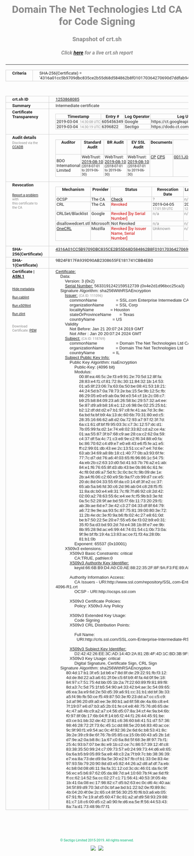 # Domain The Net Technologies Ltd CA for Code Signing
### Snapshot of crt.sh
##### Click [here](https://crt.sh/?q=4316A01CC5B9709DBC835CE2B55D68D584862B8F010170364270690D7DDFAB94) for a live crt.sh report

---
<!DOCTYPE HTML PUBLIC "-//W3C//DTD HTML 4.0 Transitional//EN">
<HTML>
<HEAD>
  <META http-equiv="Content-Type" content="text/html; charset=UTF-8">
  <TITLE>crt.sh | 4316a01cc5b9709dbc835ce2b55d68d584862b8f010170364270690d7ddfab94</TITLE>
  <META name="description" content="Free CT Log Certificate Search Tool from Sectigo (formerly Comodo CA)">
  <META name="keywords" content="crt.sh, CT, Certificate Transparency, Certificate Search, SSL Certificate, Sectigo, Comodo CA">
  <LINK href="//fonts.googleapis.com/css?family=Roboto+Mono|Roboto:400,400i,700,700i" rel="stylesheet">
  <STYLE type="text/css">
    a {
      white-space: nowrap;
    }
    body {
      color: #888888;
      font: 12pt Roboto, sans-serif;
      padding-top: 10px;
      text-align: center
    }
    form {
      margin: 0px
    }
    span {
      border-radius: 10px
    }
    span.heading {
      color: #888888;
      font: 12pt Roboto, sans-serif
    }
    span.title {
      background-color: #00B373;
      color: #FFFFFF;
      font: bold 18pt Roboto, sans-serif;
      padding: 0px 5px
    }
    span.text {
      color: #888888;
      font: 10pt Roboto, sans-serif
    }
    span.whiteongrey {
      background-color: #D9D9D6;
      color: #FFFFFF;
      font: bold 18pt Roboto, sans-serif;
      padding: 0px 5px
    }
    table {
      border-collapse: collapse;
      color: #222222;
      font: 10pt Roboto, sans-serif;
      margin-left: auto;
      margin-right: auto
    }
    table.options {
      border: none;
      margin-left: 10px
    }
    td, th {
      border: 1px solid #CCCCCC;
      padding: 0px 2px;
      text-align: left;
      vertical-align: top
    }
    td.outer, th.outer {
      border: 1px solid #CCCCCC;
      padding: 2px 20px;
      text-align: left
    }
    th.heading {
      color: #888888;
      font: bold italic 12pt Roboto, sans-serif;
      padding: 20px 0px 0px;
      text-align: center
    }
    th.options, td.options {
      border: none;
      vertical-align: middle
    }
    td.text {
      font: 10pt "Roboto Mono", sans-serif;
      padding: 2px 20px
    }
    td.heading {
      border: none;
      color: #888888;
      font: 12pt Roboto, sans-serif;
      padding-top: 20px;
      text-align: center
    }
    table.lint td, th {
      text-align: center
    }
    .button {
      background-color: #00B373;
      border-radius: 10px;
      color: #FFFFFF;
      font: bold 13pt Roboto, sans-serif
    }
    .copyright {
      font: 8pt Roboto, sans-serif;
      color: #00B373
    }
    .input {
      border: 1px solid #888888;
      font-weight: bold;
      text-align: center
    }
    .small {
      font: 8pt Roboto, sans-serif;
      color: #888888
    }
    .error {
      background-color: #FFDFDF;
      color: #CC0000;
      font-weight: bold
    }
    .fatal {
      background-color: #0000AA;
      color: #FFFFFF;
      font-weight: bold
    }
    .notice {
      background-color: #FFFFDF;
      color: #606000
    }
    .warning {
      background-color: #FFEFDF;
      color: #DF6000
    }
  </STYLE>
</HEAD>
<BODY>

<TABLE>
  <TR>
    <TH class="outer">Criteria</TH>
    <TD class="outer">SHA-256(Certificate) = '4316a01cc5b9709dbc835ce2b55d68d584862b8f010170364270690d7ddfab94'</TD>
  </TR>
</TABLE>
<BR>
<TABLE>
  <TR>
    <TH class="outer">crt.sh ID</TH>
    <TD class="outer"><A href="?id=1253868085">1253868085</A></TD>
  </TR>
  <TR>
    <TH class="outer">Summary</TH>
    <TD class="outer">Intermediate certificate</TD>
  </TR>
  <TR>
    <TH class="outer">Certificate<BR>Transparency</TH>
    <TD class="outer">
<TABLE class="options" style="margin-left:0px">
  <TR>
    <TH>Timestamp</TH>
    <TH>Entry #</TH>
    <TH>Log Operator</TH>
    <TH>Log URL</TH>
  </TR>
  <TR>
    <TD>2019-03-04&nbsp; <FONT class="small">14:30:08 UTC</FONT></TD>
    <TD>605456349</TD>
    <TD>Google</TD>
    <TD>https://ct.googleapis.com/rocketeer</TD>
  </TR>
  <TR>
    <TD>2019-03-04&nbsp; <FONT class="small">14:30:19 UTC</FONT></TD>
    <TD>6396822</TD>
    <TD>Sectigo</TD>
    <TD>https://dodo.ct.comodo.com</TD>
  </TR>
</TABLE>
    </TD>
  </TR>
  <TR>
    <TH class="outer">Audit details<BR>
      <DIV class="small" style="padding-top:3px">Disclosed via the
        <A href="//ccadb-public.secure.force.com/mozilla/PublicAllIntermediateCerts" target="_blank">CCADB</A></DIV>
    </TH>
    <TD class="outer">
<TABLE class="options" style="margin-left:0px">
  <TR>
    <TH>Auditor</TH>
    <TH>Standard Audit</TH>
    <TH>BR Audit</TH>
    <TH>EV SSL Audit</TH>
    <TH>Documents</TH>
    <TH>CCADB</TH>
    <TH>Root Owner / Certificate</TH>
  </TR>
  <TR>
    <TD style="vertical-align:middle">BDO International Limited</TD>
    <TD>WebTrust:
      <A href="https://www.cpacanada.ca/generichandlers/CPACHandler.ashx?attachmentid=233834" target="_blank">2019-08-10</A>
      <BR><FONT style="font-size:8pt">(2018-07-01 to 2019-06-30)</FONT></TD>
    <TD>WebTrust:
      <A href="https://www.cpacanada.ca/generichandlers/CPACHandler.ashx?attachmentid=233835" target="_blank">2019-08-10</A>
      <BR><FONT style="font-size:8pt">(2018-07-01 to 2019-06-30)</FONT></TD>
    <TD>WebTrust:
      <A href="https://www.cpacanada.ca/generichandlers/CPACHandler.ashx?attachmentid=233836" target="_blank">2019-08-10</A>
      <BR><FONT style="font-size:8pt">(2018-07-01 to 2019-06-30)</FONT></TD>
    <TD>
      <A href="https://www.ssl.com/app/uploads/2019/06/SSLcom_CP_CPS_Version_1_6.pdf" target="blank">CP</A>
      <A href="https://www.ssl.com/app/uploads/2019/06/SSLcom_CP_CPS_Version_1_6.pdf" target="blank">CPS</A>
    </TD>
    <TD><A href="//ccadb.force.com/0011J00001M3HvKQAV" target="_blank">0011J00001M3HvKQAV</A></TD>
    <TD><A href="/?id=36499471">SSL.com</A></TD>
  </TR>
</TABLE>
    </TD>
  </TR>
  <TR>
    <TH class="outer">Revocation<BR><BR>
      <DIV class="small" style="padding-top:3px"><A href="?id=1253868085&opt=problemreporting">Report a problem</A> with<BR>this certificate to the CA</DIV></TH>
    <TD class="outer">
      <TABLE class="options" style="margin-left:0px">
        <TR>
          <TH>Mechanism</TH>
          <TH>Provider</TH>
          <TH>Status</TH>
          <TH>Revocation Date</TH>
          <TH>Last Observed in CRL</TH>
          <TH>Last Checked <SPAN style="color:#CC0000;vertical-align:middle;font-size:70%;font-weight:normal">(Error)</SPAN></TH>
        </TR>
        <TR>
          <TD>OCSP</TD>
          <TD>The CA</TD>
          <TD><A href="?id=1253868085&opt=ocsp">Check</A></TD>
          <TD><SPAN style="color:#888888">?</SPAN></TD>
          <TD><SPAN style="color:#888888">n/a</SPAN></TD>
          <TD><SPAN style="color:#888888">?</SPAN></TD>
        </TR>
        <TR>
          <TD>CRL</TD>
          <TD>The CA</TD>
          <TD><SPAN style="color:#CC0000">Revoked</SPAN></TD><TD>2019-04-05&nbsp; <FONT class="small">17:01:59 UTC</FONT></TD><TD>2019-04-06&nbsp; <FONT class="small">12:04:54 UTC</FONT></TD><TD>2019-12-04&nbsp; <FONT class="small">19:11:38 UTC</FONT></TD>
        </TR>
        <TR>
          <TD>CRLSet/Blacklist</TD>
          <TD>Google</TD>
          <TD><SPAN style="color:#CC0000">Revoked [by Serial Number]</SPAN></TD>
          <TD><SPAN style="color:#888888">n/a</SPAN></TD>
          <TD><SPAN style="color:#888888">n/a</SPAN></TD>
          <TD><SPAN style="color:#888888">n/a</SPAN></TD>
        </TR>
        <TR>
          <TD>disallowedcert.stl</TD>
          <TD>Microsoft</TD>
          <TD>Not Revoked</TD>
          <TD><SPAN style="color:#888888">n/a</SPAN></TD>
          <TD><SPAN style="color:#888888">n/a</SPAN></TD>
          <TD><SPAN style="color:#888888">n/a</SPAN></TD>
        </TR>
        <TR>
          <TD><A href="/mozilla-onecrl" target="_blank">OneCRL</A></TD>
          <TD>Mozilla</TD>
          <TD><SPAN style="color:#CC0000">Revoked [by Issuer Name, Serial Number]</SPAN></TD><TD><SPAN style="color:#888888">Unknown</SPAN></TD>
          <TD><SPAN style="color:#888888">n/a</SPAN></TD>
          <TD><SPAN style="color:#888888">n/a</SPAN></TD>
        </TR>
      </TABLE>
    </TD>
  </TR>
  <TR>
    <TH class="outer">SHA-256(Certificate)</TH>
    <TD class="outer"><A href="//censys.io/certificates/4316a01cc5b9709dbc835ce2b55d68d584862b8f010170364270690d7ddfab94">4316A01CC5B9709DBC835CE2B55D68D584862B8F010170364270690D7DDFAB94</A></TD>
  </TR>
  <TR>
    <TH class="outer">SHA-1(Certificate)</TH>
    <TD class="outer">9B24F817FA939D90AB2308655FE181741CBB4EB0</TD>
  </TR>
  <TR>
    <TH class="outer">Certificate | <A href="?asn1=1253868085">ASN.1</A>
      <SPAN class="small"><BR>
      <BR><BR><A href="?id=1253868085&opt=nometadata">Hide metadata</A>
      <BR><BR><A href="?id=1253868085&opt=cablint">Run cablint</A>
      <BR><BR><A href="?id=1253868085&opt=x509lint">Run x509lint</A>
      <BR><BR><A href="?id=1253868085&opt=zlint">Run zlint</A>
      <BR><BR><BR>Download Certificate: <A href="?d=1253868085">PEM</A>
      </SPAN>
    </TH>
    <TD class="text"><A href="?d=1253868085">Certificate:</A><BR>&nbsp;&nbsp;&nbsp;&nbsp;Data:<BR>&nbsp;&nbsp;&nbsp;&nbsp;&nbsp;&nbsp;&nbsp;&nbsp;Version:&nbsp;3&nbsp;(0x2)<BR>&nbsp;&nbsp;&nbsp;&nbsp;&nbsp;&nbsp;&nbsp;&nbsp;<A href="?serial=4e2d1d96bcc25ca3">Serial&nbsp;Number:</A>&nbsp;5633191242159512739&nbsp;(0x4e2d1d96bcc25ca3)<BR>&nbsp;&nbsp;&nbsp;&nbsp;Signature&nbsp;Algorithm:&nbsp;sha256WithRSAEncryption<BR>&nbsp;&nbsp;&nbsp;&nbsp;&nbsp;&nbsp;&nbsp;&nbsp;<A href="?caid=111096">Issuer:</A> <SPAN class="small">(CA ID: 111096)</SPAN><BR>&nbsp;&nbsp;&nbsp;&nbsp;&nbsp;&nbsp;&nbsp;&nbsp;&nbsp;&nbsp;&nbsp;&nbsp;commonName&nbsp;&nbsp;&nbsp;&nbsp;&nbsp;&nbsp;&nbsp;&nbsp;&nbsp;&nbsp;&nbsp;&nbsp;&nbsp;&nbsp;&nbsp;&nbsp;=&nbsp;SSL.com&nbsp;Enterprise&nbsp;Intermediate&nbsp;CA&nbsp;RSA&nbsp;R1<BR>&nbsp;&nbsp;&nbsp;&nbsp;&nbsp;&nbsp;&nbsp;&nbsp;&nbsp;&nbsp;&nbsp;&nbsp;organizationName&nbsp;&nbsp;&nbsp;&nbsp;&nbsp;&nbsp;&nbsp;&nbsp;&nbsp;&nbsp;=&nbsp;SSL&nbsp;Corp<BR>&nbsp;&nbsp;&nbsp;&nbsp;&nbsp;&nbsp;&nbsp;&nbsp;&nbsp;&nbsp;&nbsp;&nbsp;localityName&nbsp;&nbsp;&nbsp;&nbsp;&nbsp;&nbsp;&nbsp;&nbsp;&nbsp;&nbsp;&nbsp;&nbsp;&nbsp;&nbsp;=&nbsp;Houston<BR>&nbsp;&nbsp;&nbsp;&nbsp;&nbsp;&nbsp;&nbsp;&nbsp;&nbsp;&nbsp;&nbsp;&nbsp;stateOrProvinceName&nbsp;&nbsp;&nbsp;&nbsp;&nbsp;&nbsp;&nbsp;=&nbsp;Texas<BR>&nbsp;&nbsp;&nbsp;&nbsp;&nbsp;&nbsp;&nbsp;&nbsp;&nbsp;&nbsp;&nbsp;&nbsp;countryName&nbsp;&nbsp;&nbsp;&nbsp;&nbsp;&nbsp;&nbsp;&nbsp;&nbsp;&nbsp;&nbsp;&nbsp;&nbsp;&nbsp;&nbsp;=&nbsp;US<BR>&nbsp;&nbsp;&nbsp;&nbsp;&nbsp;&nbsp;&nbsp;&nbsp;Validity<BR>&nbsp;&nbsp;&nbsp;&nbsp;&nbsp;&nbsp;&nbsp;&nbsp;&nbsp;&nbsp;&nbsp;&nbsp;Not&nbsp;Before:&nbsp;Jan&nbsp;21&nbsp;20:07:24&nbsp;2019&nbsp;GMT<BR>&nbsp;&nbsp;&nbsp;&nbsp;&nbsp;&nbsp;&nbsp;&nbsp;&nbsp;&nbsp;&nbsp;&nbsp;Not&nbsp;After&nbsp;:&nbsp;Jan&nbsp;20&nbsp;20:07:24&nbsp;2024&nbsp;GMT<BR>&nbsp;&nbsp;&nbsp;&nbsp;&nbsp;&nbsp;&nbsp;&nbsp;<A href="?caid=118769">Subject:</A> <SPAN class="small">(CA ID: 118769)</SPAN><BR>&nbsp;&nbsp;&nbsp;&nbsp;&nbsp;&nbsp;&nbsp;&nbsp;&nbsp;&nbsp;&nbsp;&nbsp;commonName&nbsp;&nbsp;&nbsp;&nbsp;&nbsp;&nbsp;&nbsp;&nbsp;&nbsp;&nbsp;&nbsp;&nbsp;&nbsp;&nbsp;&nbsp;&nbsp;=&nbsp;Domain&nbsp;The&nbsp;Net&nbsp;Technologies&nbsp;Ltd&nbsp;CA&nbsp;for&nbsp;Code&nbsp;Signing<BR>&nbsp;&nbsp;&nbsp;&nbsp;&nbsp;&nbsp;&nbsp;&nbsp;&nbsp;&nbsp;&nbsp;&nbsp;organizationName&nbsp;&nbsp;&nbsp;&nbsp;&nbsp;&nbsp;&nbsp;&nbsp;&nbsp;&nbsp;=&nbsp;Domain&nbsp;The&nbsp;Net&nbsp;Technologies&nbsp;Ltd<BR>&nbsp;&nbsp;&nbsp;&nbsp;&nbsp;&nbsp;&nbsp;&nbsp;&nbsp;&nbsp;&nbsp;&nbsp;countryName&nbsp;&nbsp;&nbsp;&nbsp;&nbsp;&nbsp;&nbsp;&nbsp;&nbsp;&nbsp;&nbsp;&nbsp;&nbsp;&nbsp;&nbsp;=&nbsp;IL<BR>&nbsp;&nbsp;&nbsp;&nbsp;&nbsp;&nbsp;&nbsp;&nbsp;<A href="?spkisha256=8c12b647ff79a6eb4445d25df52054be91819484a871e373faa157bb86e93855">Subject&nbsp;Public&nbsp;Key&nbsp;Info:</A><BR>&nbsp;&nbsp;&nbsp;&nbsp;&nbsp;&nbsp;&nbsp;&nbsp;&nbsp;&nbsp;&nbsp;&nbsp;Public&nbsp;Key&nbsp;Algorithm:&nbsp;rsaEncryption<BR>&nbsp;&nbsp;&nbsp;&nbsp;&nbsp;&nbsp;&nbsp;&nbsp;&nbsp;&nbsp;&nbsp;&nbsp;&nbsp;&nbsp;&nbsp;&nbsp;Public-Key:&nbsp;(4096&nbsp;bit)<BR>&nbsp;&nbsp;&nbsp;&nbsp;&nbsp;&nbsp;&nbsp;&nbsp;&nbsp;&nbsp;&nbsp;&nbsp;&nbsp;&nbsp;&nbsp;&nbsp;Modulus:<BR>&nbsp;&nbsp;&nbsp;&nbsp;&nbsp;&nbsp;&nbsp;&nbsp;&nbsp;&nbsp;&nbsp;&nbsp;&nbsp;&nbsp;&nbsp;&nbsp;&nbsp;&nbsp;&nbsp;&nbsp;00:8f:ea:46:5c:2e:f3:e9:91:2e:70:5d:12:8f:fa:<BR>&nbsp;&nbsp;&nbsp;&nbsp;&nbsp;&nbsp;&nbsp;&nbsp;&nbsp;&nbsp;&nbsp;&nbsp;&nbsp;&nbsp;&nbsp;&nbsp;&nbsp;&nbsp;&nbsp;&nbsp;28:83:e4:f1:cf:81:72:8c:30:11:84:32:1b:14:53:<BR>&nbsp;&nbsp;&nbsp;&nbsp;&nbsp;&nbsp;&nbsp;&nbsp;&nbsp;&nbsp;&nbsp;&nbsp;&nbsp;&nbsp;&nbsp;&nbsp;&nbsp;&nbsp;&nbsp;&nbsp;01:a5:8f:23:06:7a:63:0a:50:be:08:41:53:18:21:<BR>&nbsp;&nbsp;&nbsp;&nbsp;&nbsp;&nbsp;&nbsp;&nbsp;&nbsp;&nbsp;&nbsp;&nbsp;&nbsp;&nbsp;&nbsp;&nbsp;&nbsp;&nbsp;&nbsp;&nbsp;44:24:5d:b7:0a:78:73:2e:ba:15:5e:9b:12:5c:fb:<BR>&nbsp;&nbsp;&nbsp;&nbsp;&nbsp;&nbsp;&nbsp;&nbsp;&nbsp;&nbsp;&nbsp;&nbsp;&nbsp;&nbsp;&nbsp;&nbsp;&nbsp;&nbsp;&nbsp;&nbsp;86:29:05:e0:e9:ab:0a:9d:e3:54:cf:1b:2c:08:c7:<BR>&nbsp;&nbsp;&nbsp;&nbsp;&nbsp;&nbsp;&nbsp;&nbsp;&nbsp;&nbsp;&nbsp;&nbsp;&nbsp;&nbsp;&nbsp;&nbsp;&nbsp;&nbsp;&nbsp;&nbsp;b9:25:b8:84:09:23:a6:26:58:bc:29:57:32:a4:ee:<BR>&nbsp;&nbsp;&nbsp;&nbsp;&nbsp;&nbsp;&nbsp;&nbsp;&nbsp;&nbsp;&nbsp;&nbsp;&nbsp;&nbsp;&nbsp;&nbsp;&nbsp;&nbsp;&nbsp;&nbsp;5e:87:d9:a9:b8:16:e1:12:c6:98:0e:02:25:25:b1:<BR>&nbsp;&nbsp;&nbsp;&nbsp;&nbsp;&nbsp;&nbsp;&nbsp;&nbsp;&nbsp;&nbsp;&nbsp;&nbsp;&nbsp;&nbsp;&nbsp;&nbsp;&nbsp;&nbsp;&nbsp;b2:12:df:dd:d2:e7:b1:97:c8:fe:41:aa:7d:3c:8e:<BR>&nbsp;&nbsp;&nbsp;&nbsp;&nbsp;&nbsp;&nbsp;&nbsp;&nbsp;&nbsp;&nbsp;&nbsp;&nbsp;&nbsp;&nbsp;&nbsp;&nbsp;&nbsp;&nbsp;&nbsp;6a:bd:fa:bf:b9:4a:13:dc:60:6b:70:31:80:ed:c5:<BR>&nbsp;&nbsp;&nbsp;&nbsp;&nbsp;&nbsp;&nbsp;&nbsp;&nbsp;&nbsp;&nbsp;&nbsp;&nbsp;&nbsp;&nbsp;&nbsp;&nbsp;&nbsp;&nbsp;&nbsp;28:35:16:66:62:a8:d2:0a:72:93:a7:97:f2:3f:7d:<BR>&nbsp;&nbsp;&nbsp;&nbsp;&nbsp;&nbsp;&nbsp;&nbsp;&nbsp;&nbsp;&nbsp;&nbsp;&nbsp;&nbsp;&nbsp;&nbsp;&nbsp;&nbsp;&nbsp;&nbsp;6a:c1:61:df:bf:f9:95:03:3c:c7:3c:12:57:dc:d1:<BR>&nbsp;&nbsp;&nbsp;&nbsp;&nbsp;&nbsp;&nbsp;&nbsp;&nbsp;&nbsp;&nbsp;&nbsp;&nbsp;&nbsp;&nbsp;&nbsp;&nbsp;&nbsp;&nbsp;&nbsp;7b:05:99:fa:d2:1e:74:e8:02:33:82:cd:a2:ce:4a:<BR>&nbsp;&nbsp;&nbsp;&nbsp;&nbsp;&nbsp;&nbsp;&nbsp;&nbsp;&nbsp;&nbsp;&nbsp;&nbsp;&nbsp;&nbsp;&nbsp;&nbsp;&nbsp;&nbsp;&nbsp;01:aa:55:87:3f:b7:68:c9:ae:28:ca:c2:62:0a:59:<BR>&nbsp;&nbsp;&nbsp;&nbsp;&nbsp;&nbsp;&nbsp;&nbsp;&nbsp;&nbsp;&nbsp;&nbsp;&nbsp;&nbsp;&nbsp;&nbsp;&nbsp;&nbsp;&nbsp;&nbsp;c4:37:df:5a:4c:71:c3:e8:9e:c2:f6:34:88:e0:fa:<BR>&nbsp;&nbsp;&nbsp;&nbsp;&nbsp;&nbsp;&nbsp;&nbsp;&nbsp;&nbsp;&nbsp;&nbsp;&nbsp;&nbsp;&nbsp;&nbsp;&nbsp;&nbsp;&nbsp;&nbsp;bc:86:70:62:c4:d9:e7:e0:e8:43:e6:f5:fe:a1:e5:<BR>&nbsp;&nbsp;&nbsp;&nbsp;&nbsp;&nbsp;&nbsp;&nbsp;&nbsp;&nbsp;&nbsp;&nbsp;&nbsp;&nbsp;&nbsp;&nbsp;&nbsp;&nbsp;&nbsp;&nbsp;ff:c2:99:01:db:43:ee:2c:13:51:cc:e7:e4:7d:6e:<BR>&nbsp;&nbsp;&nbsp;&nbsp;&nbsp;&nbsp;&nbsp;&nbsp;&nbsp;&nbsp;&nbsp;&nbsp;&nbsp;&nbsp;&nbsp;&nbsp;&nbsp;&nbsp;&nbsp;&nbsp;63:ab:34:69:a8:8b:18:c1:40:77:0b:a3:93:6f:fe:<BR>&nbsp;&nbsp;&nbsp;&nbsp;&nbsp;&nbsp;&nbsp;&nbsp;&nbsp;&nbsp;&nbsp;&nbsp;&nbsp;&nbsp;&nbsp;&nbsp;&nbsp;&nbsp;&nbsp;&nbsp;77:7c:d7:dd:76:a6:4f:03:65:f6:96:86:1c:54:75:<BR>&nbsp;&nbsp;&nbsp;&nbsp;&nbsp;&nbsp;&nbsp;&nbsp;&nbsp;&nbsp;&nbsp;&nbsp;&nbsp;&nbsp;&nbsp;&nbsp;&nbsp;&nbsp;&nbsp;&nbsp;4a:eb:2b:c2:63:10:d0:5d:41:b3:7b:76:a2:e1:ab:<BR>&nbsp;&nbsp;&nbsp;&nbsp;&nbsp;&nbsp;&nbsp;&nbsp;&nbsp;&nbsp;&nbsp;&nbsp;&nbsp;&nbsp;&nbsp;&nbsp;&nbsp;&nbsp;&nbsp;&nbsp;84:e1:f6:76:65:8f:d3:db:43:be:0b:86:6c:61:fe:<BR>&nbsp;&nbsp;&nbsp;&nbsp;&nbsp;&nbsp;&nbsp;&nbsp;&nbsp;&nbsp;&nbsp;&nbsp;&nbsp;&nbsp;&nbsp;&nbsp;&nbsp;&nbsp;&nbsp;&nbsp;4c:f8:0d:d6:a7:5d:fc:3c:0c:bc:fc:9b:09:de:1e:<BR>&nbsp;&nbsp;&nbsp;&nbsp;&nbsp;&nbsp;&nbsp;&nbsp;&nbsp;&nbsp;&nbsp;&nbsp;&nbsp;&nbsp;&nbsp;&nbsp;&nbsp;&nbsp;&nbsp;&nbsp;2b:a4:f6:06:c2:60:e9:5b:9a:f7:cb:99:d7:ce:e5:<BR>&nbsp;&nbsp;&nbsp;&nbsp;&nbsp;&nbsp;&nbsp;&nbsp;&nbsp;&nbsp;&nbsp;&nbsp;&nbsp;&nbsp;&nbsp;&nbsp;&nbsp;&nbsp;&nbsp;&nbsp;20:dc:8d:04:33:55:6f:da:c0:14:df:3f:e2:cc:37:<BR>&nbsp;&nbsp;&nbsp;&nbsp;&nbsp;&nbsp;&nbsp;&nbsp;&nbsp;&nbsp;&nbsp;&nbsp;&nbsp;&nbsp;&nbsp;&nbsp;&nbsp;&nbsp;&nbsp;&nbsp;65:ab:5a:b6:fd:30:c6:2d:96:ab:04:c8:28:f5:f5:<BR>&nbsp;&nbsp;&nbsp;&nbsp;&nbsp;&nbsp;&nbsp;&nbsp;&nbsp;&nbsp;&nbsp;&nbsp;&nbsp;&nbsp;&nbsp;&nbsp;&nbsp;&nbsp;&nbsp;&nbsp;11:8a:dc:b0:e4:e8:31:7c:f8:7f:d6:92:c8:2d:42:<BR>&nbsp;&nbsp;&nbsp;&nbsp;&nbsp;&nbsp;&nbsp;&nbsp;&nbsp;&nbsp;&nbsp;&nbsp;&nbsp;&nbsp;&nbsp;&nbsp;&nbsp;&nbsp;&nbsp;&nbsp;02:00:a2:78:63:55:6c:e4:ee:fc:f5:9b:b3:3e:fd:<BR>&nbsp;&nbsp;&nbsp;&nbsp;&nbsp;&nbsp;&nbsp;&nbsp;&nbsp;&nbsp;&nbsp;&nbsp;&nbsp;&nbsp;&nbsp;&nbsp;&nbsp;&nbsp;&nbsp;&nbsp;0a:5c:52:28:9f:ae:bd:55:f7:6b:11:73:20:29:f1:<BR>&nbsp;&nbsp;&nbsp;&nbsp;&nbsp;&nbsp;&nbsp;&nbsp;&nbsp;&nbsp;&nbsp;&nbsp;&nbsp;&nbsp;&nbsp;&nbsp;&nbsp;&nbsp;&nbsp;&nbsp;ab:3b:ae:6d:e7:3e:42:c3:27:04:33:df:8f:64:79:<BR>&nbsp;&nbsp;&nbsp;&nbsp;&nbsp;&nbsp;&nbsp;&nbsp;&nbsp;&nbsp;&nbsp;&nbsp;&nbsp;&nbsp;&nbsp;&nbsp;&nbsp;&nbsp;&nbsp;&nbsp;a6:72:9e:9e:aa:93:5c:87:75:81:39:00:80:3e:72:<BR>&nbsp;&nbsp;&nbsp;&nbsp;&nbsp;&nbsp;&nbsp;&nbsp;&nbsp;&nbsp;&nbsp;&nbsp;&nbsp;&nbsp;&nbsp;&nbsp;&nbsp;&nbsp;&nbsp;&nbsp;11:2b:4e:dc:3e:f0:9a:b6:fb:02:4c:27:e8:61:0d:<BR>&nbsp;&nbsp;&nbsp;&nbsp;&nbsp;&nbsp;&nbsp;&nbsp;&nbsp;&nbsp;&nbsp;&nbsp;&nbsp;&nbsp;&nbsp;&nbsp;&nbsp;&nbsp;&nbsp;&nbsp;be:b7:50:22:5e:20:e7:55:e5:6e:f3:02:b9:e0:31:<BR>&nbsp;&nbsp;&nbsp;&nbsp;&nbsp;&nbsp;&nbsp;&nbsp;&nbsp;&nbsp;&nbsp;&nbsp;&nbsp;&nbsp;&nbsp;&nbsp;&nbsp;&nbsp;&nbsp;&nbsp;35:f0:5a:d3:bd:93:2d:7d:e4:38:1b:8f:e7:ee:9b:<BR>&nbsp;&nbsp;&nbsp;&nbsp;&nbsp;&nbsp;&nbsp;&nbsp;&nbsp;&nbsp;&nbsp;&nbsp;&nbsp;&nbsp;&nbsp;&nbsp;&nbsp;&nbsp;&nbsp;&nbsp;8b:95:28:9d:ac:e6:99:44:74:01:54:c1:0b:73:0a:<BR>&nbsp;&nbsp;&nbsp;&nbsp;&nbsp;&nbsp;&nbsp;&nbsp;&nbsp;&nbsp;&nbsp;&nbsp;&nbsp;&nbsp;&nbsp;&nbsp;&nbsp;&nbsp;&nbsp;&nbsp;9f:9e:bf:fb:19:4a:13:83:ac:ce:f1:f3:4a:28:0b:<BR>&nbsp;&nbsp;&nbsp;&nbsp;&nbsp;&nbsp;&nbsp;&nbsp;&nbsp;&nbsp;&nbsp;&nbsp;&nbsp;&nbsp;&nbsp;&nbsp;&nbsp;&nbsp;&nbsp;&nbsp;81:b1:0b<BR>&nbsp;&nbsp;&nbsp;&nbsp;&nbsp;&nbsp;&nbsp;&nbsp;&nbsp;&nbsp;&nbsp;&nbsp;&nbsp;&nbsp;&nbsp;&nbsp;Exponent:&nbsp;65537&nbsp;(0x10001)<BR>&nbsp;&nbsp;&nbsp;&nbsp;&nbsp;&nbsp;&nbsp;&nbsp;X509v3&nbsp;extensions:<BR>&nbsp;&nbsp;&nbsp;&nbsp;&nbsp;&nbsp;&nbsp;&nbsp;&nbsp;&nbsp;&nbsp;&nbsp;X509v3&nbsp;Basic&nbsp;Constraints:&nbsp;critical<BR>&nbsp;&nbsp;&nbsp;&nbsp;&nbsp;&nbsp;&nbsp;&nbsp;&nbsp;&nbsp;&nbsp;&nbsp;&nbsp;&nbsp;&nbsp;&nbsp;CA:TRUE,&nbsp;pathlen:0<BR>&nbsp;&nbsp;&nbsp;&nbsp;&nbsp;&nbsp;&nbsp;&nbsp;&nbsp;&nbsp;&nbsp;&nbsp;<A href="?ski=666bb9d4a0c0ae8822352f8f9af3fe89afe7e87e">X509v3&nbsp;Authority&nbsp;Key&nbsp;Identifier:</A><BR>&nbsp;&nbsp;&nbsp;&nbsp;&nbsp;&nbsp;&nbsp;&nbsp;&nbsp;&nbsp;&nbsp;&nbsp;&nbsp;&nbsp;&nbsp;&nbsp;keyid:66:6B:B9:D4:A0:C0:AE:88:22:35:2F:8F:9A:F3:FE:89:AF:E7:E8:7E<BR><BR>&nbsp;&nbsp;&nbsp;&nbsp;&nbsp;&nbsp;&nbsp;&nbsp;&nbsp;&nbsp;&nbsp;&nbsp;Authority&nbsp;Information&nbsp;Access:&nbsp;<BR>&nbsp;&nbsp;&nbsp;&nbsp;&nbsp;&nbsp;&nbsp;&nbsp;&nbsp;&nbsp;&nbsp;&nbsp;&nbsp;&nbsp;&nbsp;&nbsp;CA&nbsp;Issuers&nbsp;-&nbsp;URI:http://www.ssl.com/repository/SSL.com-Enterprise-Intermediate-RSA-4096-R1.crt<BR>&nbsp;&nbsp;&nbsp;&nbsp;&nbsp;&nbsp;&nbsp;&nbsp;&nbsp;&nbsp;&nbsp;&nbsp;&nbsp;&nbsp;&nbsp;&nbsp;OCSP&nbsp;-&nbsp;URI:http://ocsps.ssl.com<BR><BR>&nbsp;&nbsp;&nbsp;&nbsp;&nbsp;&nbsp;&nbsp;&nbsp;&nbsp;&nbsp;&nbsp;&nbsp;X509v3&nbsp;Certificate&nbsp;Policies:&nbsp;<BR>&nbsp;&nbsp;&nbsp;&nbsp;&nbsp;&nbsp;&nbsp;&nbsp;&nbsp;&nbsp;&nbsp;&nbsp;&nbsp;&nbsp;&nbsp;&nbsp;Policy:&nbsp;X509v3&nbsp;Any&nbsp;Policy<BR><BR>&nbsp;&nbsp;&nbsp;&nbsp;&nbsp;&nbsp;&nbsp;&nbsp;&nbsp;&nbsp;&nbsp;&nbsp;X509v3&nbsp;Extended&nbsp;Key&nbsp;Usage:&nbsp;<BR>&nbsp;&nbsp;&nbsp;&nbsp;&nbsp;&nbsp;&nbsp;&nbsp;&nbsp;&nbsp;&nbsp;&nbsp;&nbsp;&nbsp;&nbsp;&nbsp;Code&nbsp;Signing<BR>&nbsp;&nbsp;&nbsp;&nbsp;&nbsp;&nbsp;&nbsp;&nbsp;&nbsp;&nbsp;&nbsp;&nbsp;X509v3&nbsp;CRL&nbsp;Distribution&nbsp;Points:&nbsp;<BR><BR>&nbsp;&nbsp;&nbsp;&nbsp;&nbsp;&nbsp;&nbsp;&nbsp;&nbsp;&nbsp;&nbsp;&nbsp;&nbsp;&nbsp;&nbsp;&nbsp;Full&nbsp;Name:<BR>&nbsp;&nbsp;&nbsp;&nbsp;&nbsp;&nbsp;&nbsp;&nbsp;&nbsp;&nbsp;&nbsp;&nbsp;&nbsp;&nbsp;&nbsp;&nbsp;&nbsp;&nbsp;URI:http://crls.ssl.com/SSL.com-Enterprise-Intermediate-RSA-4096-R1.crl<BR><BR>&nbsp;&nbsp;&nbsp;&nbsp;&nbsp;&nbsp;&nbsp;&nbsp;&nbsp;&nbsp;&nbsp;&nbsp;<A href="?ski=d2424226ee3cad144d2a812b4f4d1cbd3b9f15fc">X509v3&nbsp;Subject&nbsp;Key&nbsp;Identifier:</A><BR>&nbsp;&nbsp;&nbsp;&nbsp;&nbsp;&nbsp;&nbsp;&nbsp;&nbsp;&nbsp;&nbsp;&nbsp;&nbsp;&nbsp;&nbsp;&nbsp;D2:42:42:26:EE:3C:AD:14:4D:2A:81:2B:4F:4D:1C:BD:3B:9F:15:FC<BR>&nbsp;&nbsp;&nbsp;&nbsp;&nbsp;&nbsp;&nbsp;&nbsp;&nbsp;&nbsp;&nbsp;&nbsp;X509v3&nbsp;Key&nbsp;Usage:&nbsp;critical<BR>&nbsp;&nbsp;&nbsp;&nbsp;&nbsp;&nbsp;&nbsp;&nbsp;&nbsp;&nbsp;&nbsp;&nbsp;&nbsp;&nbsp;&nbsp;&nbsp;Digital&nbsp;Signature,&nbsp;Certificate&nbsp;Sign,&nbsp;CRL&nbsp;Sign<BR>&nbsp;&nbsp;&nbsp;&nbsp;Signature&nbsp;Algorithm:&nbsp;sha256WithRSAEncryption<BR>&nbsp;&nbsp;&nbsp;&nbsp;&nbsp;&nbsp;&nbsp;&nbsp;&nbsp;80:4d:17:b1:3f:e5:1d:b6:e7:8d:8f:de:29:22:91:fb:f3:12:<BR>&nbsp;&nbsp;&nbsp;&nbsp;&nbsp;&nbsp;&nbsp;&nbsp;&nbsp;4d:de:8d:22:a3:a6:61:2f:0e:c5:6f:b9:4f:fa:4d:0f:9e:18:<BR>&nbsp;&nbsp;&nbsp;&nbsp;&nbsp;&nbsp;&nbsp;&nbsp;&nbsp;84:97:c7:51:75:4d:bb:05:1b:2a:7f:22:60:89:f9:81:89:f8:<BR>&nbsp;&nbsp;&nbsp;&nbsp;&nbsp;&nbsp;&nbsp;&nbsp;&nbsp;8d:a3:7c:5d:75:1f:b5:54:90:a4:33:42:b4:ae:3c:54:09:65:<BR>&nbsp;&nbsp;&nbsp;&nbsp;&nbsp;&nbsp;&nbsp;&nbsp;&nbsp;d6:ea:3a:e9:6d:2e:50:d5:39:a6:91:cc:31:b1:dd:bf:3b:33:<BR>&nbsp;&nbsp;&nbsp;&nbsp;&nbsp;&nbsp;&nbsp;&nbsp;&nbsp;a5:f4:9b:fb:50:ce:f5:49:87:50:3e:f0:23:dd:a7:cc:c5:c9:<BR>&nbsp;&nbsp;&nbsp;&nbsp;&nbsp;&nbsp;&nbsp;&nbsp;&nbsp;1d:af:96:20:d9:a0:ee:3e:80:b1:ad:6f:58:de:4a:6b:c8:e4:<BR>&nbsp;&nbsp;&nbsp;&nbsp;&nbsp;&nbsp;&nbsp;&nbsp;&nbsp;7f:19:07:e6:d7:b3:a5:2b:01:fe:c4:e8:48:75:76:d6:65:de:<BR>&nbsp;&nbsp;&nbsp;&nbsp;&nbsp;&nbsp;&nbsp;&nbsp;&nbsp;4c:47:a8:4b:c9:a2:a7:c4:56:d5:07:8a:34:cf:4e:9a:b4:6b:<BR>&nbsp;&nbsp;&nbsp;&nbsp;&nbsp;&nbsp;&nbsp;&nbsp;&nbsp;f0:97:8f:0b:17:6b:04:ff:14:b5:f2:44:f1:26:44:45:91:be:<BR>&nbsp;&nbsp;&nbsp;&nbsp;&nbsp;&nbsp;&nbsp;&nbsp;&nbsp;d3:ce:b1:bb:32:de:42:1f:81:c6:36:60:b8:41:51:d7:57:36:<BR>&nbsp;&nbsp;&nbsp;&nbsp;&nbsp;&nbsp;&nbsp;&nbsp;&nbsp;98:46:28:72:2f:73:6c:45:1c:dd:88:5e:20:b6:83:40:ac:ce:<BR>&nbsp;&nbsp;&nbsp;&nbsp;&nbsp;&nbsp;&nbsp;&nbsp;&nbsp;9c:9f:90:f1:e9:54:ac:0c:4f:92:36:2e:6d:6c:b8:53:41:8c:<BR>&nbsp;&nbsp;&nbsp;&nbsp;&nbsp;&nbsp;&nbsp;&nbsp;&nbsp;3b:2e:39:c9:8e:6f:76:7b:05:85:ca:15:0b:00:43:a5:2b:1d:<BR>&nbsp;&nbsp;&nbsp;&nbsp;&nbsp;&nbsp;&nbsp;&nbsp;&nbsp;d7:9e:a2:0a:b8:8c:1a:67:c0:6a:8d:5f:68:3e:8f:97:7b:f1:<BR>&nbsp;&nbsp;&nbsp;&nbsp;&nbsp;&nbsp;&nbsp;&nbsp;&nbsp;25:4c:93:b7:07:be:8c:e9:1b:c2:ce:7c:86:57:39:12:4f:c8:<BR>&nbsp;&nbsp;&nbsp;&nbsp;&nbsp;&nbsp;&nbsp;&nbsp;&nbsp;83:38:35:50:99:24:c7:09:73:57:e0:24:99:73:44:d6:e8:65:<BR>&nbsp;&nbsp;&nbsp;&nbsp;&nbsp;&nbsp;&nbsp;&nbsp;&nbsp;0a:6a:b5:b9:05:89:5a:e8:48:c3:2a:7f:b9:7c:bb:38:36:39:<BR>&nbsp;&nbsp;&nbsp;&nbsp;&nbsp;&nbsp;&nbsp;&nbsp;&nbsp;e7:ea:8a:73:de:d9:8a:5e:30:e2:b7:fb:cf:b1:33:0e:83:4e:<BR>&nbsp;&nbsp;&nbsp;&nbsp;&nbsp;&nbsp;&nbsp;&nbsp;&nbsp;97:93:5b:79:20:90:8d:d3:e5:82:44:26:a2:d8:af:df:7a:eb:<BR>&nbsp;&nbsp;&nbsp;&nbsp;&nbsp;&nbsp;&nbsp;&nbsp;&nbsp;4c:b8:0d:08:d6:11:9a:fa:31:12:cd:3c:dc:46:01:da:6c:9f:<BR>&nbsp;&nbsp;&nbsp;&nbsp;&nbsp;&nbsp;&nbsp;&nbsp;&nbsp;56:ec:e5:b6:87:62:05:da:88:7d:a4:10:60:7b:f4:ae:6d:f9:<BR>&nbsp;&nbsp;&nbsp;&nbsp;&nbsp;&nbsp;&nbsp;&nbsp;&nbsp;ff:cc:62:14:52:5a:cc:02:27:c1:71:56:41:40:53:3f:05:4b:<BR>&nbsp;&nbsp;&nbsp;&nbsp;&nbsp;&nbsp;&nbsp;&nbsp;&nbsp;1b:41:0a:08:ec:17:98:82:c7:d5:b2:63:ec:0c:d6:4c:40:aa:<BR>&nbsp;&nbsp;&nbsp;&nbsp;&nbsp;&nbsp;&nbsp;&nbsp;&nbsp;34:5f:89:d9:70:3d:cf:0c:bf:ae:bd:b1:22:b2:0e:f0:89:8c:<BR>&nbsp;&nbsp;&nbsp;&nbsp;&nbsp;&nbsp;&nbsp;&nbsp;&nbsp;4b:04:20:4f:0e:2c:65:c4:8f:56:30:25:f0:f6:b3:a6:eb:05:<BR>&nbsp;&nbsp;&nbsp;&nbsp;&nbsp;&nbsp;&nbsp;&nbsp;&nbsp;67:91:fb:7e:19:af:d5:60:47:8c:81:a2:af:d9:58:93:29:88:<BR>&nbsp;&nbsp;&nbsp;&nbsp;&nbsp;&nbsp;&nbsp;&nbsp;&nbsp;81:c7:18:c6:00:d5:c2:a0:90:fe:d6:ea:5e:ff:56:44:53:43:<BR>&nbsp;&nbsp;&nbsp;&nbsp;&nbsp;&nbsp;&nbsp;&nbsp;&nbsp;8a:7a:d1:73:48:9b:f7:f1<BR>    </TD>
  </TR>
</TABLE>

  <BR><BR><BR>

  <P class="copyright">&copy; Sectigo Limited 2015-2019. All rights reserved.</P>
  <DIV>
    <A href="https://sectigo.com/"><IMG src="/sectigo_s.png"></A>
    &nbsp;<A href="https://github.com/crtsh"><IMG src="/GitHub-Mark-32px.png"></A>
  </DIV>
</BODY>
</HTML>
